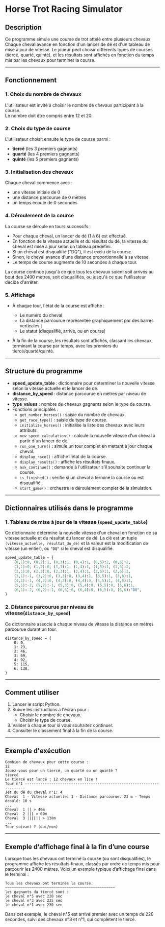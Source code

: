 # Horse Trot Racing Simulator

## Description

Ce programme simule une course de trot attelé entre plusieurs chevaux. Chaque cheval avance en fonction d'un lancer de dé et d'un tableau de mise à jour de vitesse. Le joueur peut choisir différents types de courses (tiercé, quarté, quinté), et les résultats sont affichés en fonction du temps mis par les chevaux pour terminer la course.

---

## Fonctionnement

### 1. Choix du nombre de chevaux

L'utilisateur est invité à choisir le nombre de chevaux participant à la course.  
Le nombre doit être compris entre 12 et 20.

### 2. Choix du type de course

L'utilisateur choisit ensuite le type de course parmi :

- **tiercé** (les 3 premiers gagnants)
- **quarté** (les 4 premiers gagnants)
- **quinté** (les 5 premiers gagnants)

### 3. Initialisation des chevaux

Chaque cheval commence avec :

- une vitesse initiale de 0
- une distance parcourue de 0 mètres
- un temps écoulé de 0 secondes

### 4. Déroulement de la course

La course se déroule en tours successifs :

- Pour chaque cheval, un lancer de dé (1 à 6) est effectué.
- En fonction de la vitesse actuelle et du résultat du dé, la vitesse du cheval est mise à jour selon un tableau prédéfini.
- Si un cheval est disqualifié ("DQ"), il est exclu de la course.
- Sinon, le cheval avance d'une distance proportionnelle à sa vitesse.
- Le temps de course augmente de 10 secondes à chaque tour.

La course continue jusqu'à ce que tous les chevaux soient soit arrivés au bout des 2400 mètres, soit disqualifiés, ou jusqu'à ce que l'utilisateur décide d'arrêter.

### 5. Affichage

- À chaque tour, l'état de la course est affiché :  
  - Le numéro du cheval  
  - La distance parcourue représentée graphiquement par des barres verticales `|`  
  - Le statut (disqualifié, arrivé, ou en course)

- À la fin de la course, les résultats sont affichés, classant les chevaux terminant la course par temps, avec les premiers du tiercé/quarté/quinté.

---

## Structure du programme

- **speed_update_table** : dictionnaire pour déterminer la nouvelle vitesse selon la vitesse actuelle et le lancer de dé.
- **distance_by_speed** : distance parcourue en mètres par niveau de vitesse.
- **type_values** : nombre de chevaux gagnants selon le type de course.
- Fonctions principales :
  - `get_number_horses()` : saisie du nombre de chevaux.
  - `get_race_type()` : saisie du type de course.
  - `initialize_horses()` : initialise la liste des chevaux avec leurs attributs.
  - `new_speed_calculation()` : calcule la nouvelle vitesse d'un cheval à partir d'un lancer de dé.
  - `run_one_turn()` : simule un tour complet en mettant à jour chaque cheval.
  - `display_race()` : affiche l'état de la course.
  - `display_results()` : affiche les résultats finaux.
  - `ask_continue()` : demande à l'utilisateur s'il souhaite continuer la course.
  - `is_finished()` : vérifie si un cheval a terminé la course ou est disqualifié.
  - `start_game()` : orchestre le déroulement complet de la simulation.

---

## Dictionnaires utilisés dans le programme

### 1. Tableau de mise à jour de la vitesse (`speed_update_table`)

Ce dictionnaire détermine la nouvelle vitesse d'un cheval en fonction de sa vitesse actuelle et du résultat du lancer de dé. La clé est un tuple `(vitesse_actuelle, résultat_du_dé)` et la valeur est la modification de vitesse (un entier), ou `"DQ"` si le cheval est disqualifié.

```python
speed_update_table = {
    (0,1):0, (0,2):1, (0,3):1, (0,4):1, (0,5):2, (0,6):2,
    (1,1):0, (1,2):0, (1,3):1, (1,4):1, (1,5):1, (1,6):2,
    (2,1):0, (2,2):0, (2,3):1, (2,4):1, (2,5):1, (2,6):2,
    (3,1):-1, (3,2):0, (3,3):0, (3,4):1, (3,5):1, (3,6):1,
    (4,1):-1, (4,2):0, (4,3):0, (4,4):0, (4,5):1, (4,6):1,
    (5,1):-2, (5,2):-1, (5,3):0, (5,4):0, (5,5):0, (5,6):1,
    (6,1):-2, (6,2):-1, (6,3):0, (6,4):0, (6,5):0, (6,6):"DQ",
}
```


### 2. Distance parcourue par niveau de vitesse(`distance_by_speed`)

Ce dictionnaire associe à chaque niveau de vitesse la distance en mètres parcourue durant un tour.

```
distance_by_speed = {
    0: 0,
    1: 23,
    2: 46,
    3: 69,
    4: 92,
    5: 115,
    6: 138,
}
```

---

## Comment utiliser

1. Lancer le script Python.
2. Suivre les instructions à l'écran pour :
   - Choisir le nombre de chevaux.
   - Choisir le type de course.
3. Valider à chaque tour si vous souhaitez continuer.
4. Consulter le classement final à la fin de la course.

---

## Exemple d'exécution

```plaintext
Combien de chevaux pour cette course : 
12
Jouez-vous pour un tiercé, un quarté ou un quinté ? 
tiercé
Le tiercé est lancé : 12 chevaux en lice !
Tour n°1 ----------------------------------------------------------------------
Jet du dé du cheval n°1: 4
Cheval  1 - Vitesse actuelle: 1 - Distance parcourue: 23 m - Temps écoulé: 10 s
...
Cheval  1 || > 46m
Cheval  2 ||| > 69m
Cheval  3 |||||| > 138m
...
Tour suivant ? (oui/non)
```
---

## Exemple d’affichage final à la fin d’une course

Lorsque tous les chevaux ont terminé la course (ou sont disqualifiés), le programme affiche les résultats finaux, classés par ordre de temps mis pour parcourir les 2400 mètres. Voici un exemple typique d’affichage final dans le terminal :

```plaintext
Tous les chevaux ont terminés la course.
~~~~~~~~~~~~~~~~~~~~~~~~~~~~~~~~~~~~~~~~~~~~~~~~~~
les gagnants du tiercé sont : 
le cheval n°5 avec 220 sec
le cheval n°3 avec 225 sec
le cheval n°1 avec 230 sec
```

Dans cet exemple, le cheval n°5 est arrivé premier avec un temps de 220 secondes, suivi des chevaux n°3 et n°1, qui complètent le tiercé.